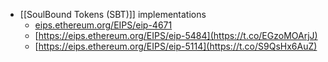 - [[SoulBound Tokens (SBT)]] implementations
    - [eips.ethereum.org/EIPS/eip-4671](https://t.co/TjZ7H5fSjM)
    - [https://eips.ethereum.org/EIPS/eip-5484](https://t.co/EGzoMOArjJ)
    - [https://eips.ethereum.org/EIPS/eip-5114](https://t.co/S9QsHx6AuZ)
